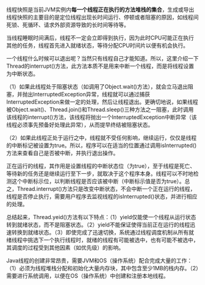 线程快照是当前JVM实例内**每一个线程正在执行的方法堆栈的集合**，生成或导出线程快照的主要目的是定位线程出现长时间运行、停顿或者阻塞的原因，如线程间死锁、死循环、请求外部资源导致的长时间等待等。

当线程睡眠时间满后，线程不一定会立即得到执行，因为此时CPU可能正在执行其他的任务，线程首先进入就绪状态，等待分配CPU时间片以便有机会执行。

一个线程什么时候可以退出呢？当然只有线程自己才能知道。所以，这里介绍一下Thread的interrupt()方法，此方法本质不是用来中断一个线程，而是将线程设置为中断状态。

（1）如果此线程处于阻塞状态（如调用了Object.wait()方法），就会立马退出阻塞，并抛出InterruptedException异常，线程就可以通过捕获InterruptedException来做一定的处理，然后让线程退出。更确切地说，如果线程被Object.wait()、Thread.join()和Thread.sleep()三种方法之一阻塞，此时调用该线程的interrupt()方法，该线程将抛出一个InterruptedException中断异常（该线程必须事先预备好处理此异常），从而提早终结被阻塞状态。

（2）如果此线程正处于运行之中，线程就不受任何影响，继续运行，仅仅是线程的中断标记被设置为true。所以，程序可以在适当的位置通过调用isInterrupted()方法来查看自己是否被中断，并执行退出操作。

正在运行的线程，其作用是设置线程的中断状态位（为true），至于线程是死亡、等待新的任务还是继续运行至下一步，就取决于这个程序本身。线程可以不时地检测这个中断标示位，以判断线程是否应该被中断（中断标示值是否为true）。总之，Thread.interrupt()方法只是改变中断状态，不会中断一个正在运行的线程，线程是否停止执行，需要用户程序去监视线程的isInterrupted()状态，并进行相应的处理。

总结起来，Thread.yeid()方法有以下特点：（1）yield仅能使一个线程从运行状态转到就绪状态，而不是阻塞状态。（2）yield不能保证使得当前正在运行的线程迅速转换到就绪状态。（3）即使完成了迅速切换，系统通过线程调度机制从所有就绪线程中挑选下一个执行线程时，就绪的线程有可能被选中，也有可能不被选中，其调度的过程受到其他因素（如优先级）的影响。

Java线程的创建非常昂贵，需要JVM和OS（操作系统）配合完成大量的工作：（1）必须为线程堆栈分配和初始化大量内存块，其中包含至少1MB的栈内存。（2）需要进行系统调用，以便在OS（操作系统）中创建和注册本地线程。

